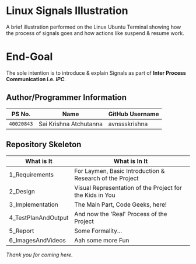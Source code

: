 # Linux Signals Illustration
A brief illustration performed on the Linux Ubuntu Terminal showing how the process of signals goes and how actions like suspend &amp; resume work.

# End-Goal
The sole intention is to introduce & explain Signals as part of **Inter Process Communication i.e. _IPC_**.

## Author/Programmer Information
| PS No. | Name | GitHub Username |
---------|-------------|----------------|
`40020843` | Sai Krishna Atchutanna | avnssskrishna |

## Repository Skeleton
| What is It | What is In It |
| ------ | ------ |
| 1_Requirements | For Laymen, Basic Introduction & Research of the Project |
| 2_Design | Visual Representation of the Project for the Kids in You  |
| 3_Implementation | The Main Part, Code Geeks, here! |
| 4_TestPlanAndOutput | And now the 'Real' Process of the Project |
| 5_Report | Some Formality... |
| 6_ImagesAndVideos | Aah some more Fun |

*Thank you for coming here.*
